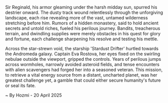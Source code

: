 
Sir Reginald, his armor gleaming under the harsh midday sun, spurred his destrier onward.  The dusty track wound relentlessly through the unforgiving landscape, each rise revealing more of the vast, untamed wilderness stretching before him.  Rumors of a hidden monastery, said to hold ancient secrets and untold riches, fueled his perilous journey.  Bandits, treacherous terrain, and dwindling supplies were merely obstacles in his quest for glory and fortune, each challenge sharpening his resolve and testing his mettle.

Across the star-strewn void, the starship 'Stardust Drifter' hurtled towards the Andromeda galaxy. Captain Eva Rostova, her eyes fixed on the swirling nebulae outside the viewport, gripped the controls.  Years of perilous jumps across wormholes, narrowly avoided asteroid fields, and tense encounters with alien scavengers had forged her into a seasoned veteran.  This mission, to retrieve a vital energy source from a distant, uncharted planet, was her greatest challenge yet, a gamble that could either secure humanity's future or seal its fate.

~ By Hozmi - 20 April 2025
